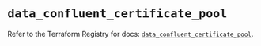 # `data_confluent_certificate_pool`

Refer to the Terraform Registry for docs: [`data_confluent_certificate_pool`](https://registry.terraform.io/providers/confluentinc/confluent/2.10.0/docs/data-sources/certificate_pool).
